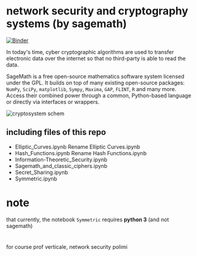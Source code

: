 # network security and cryptography systems (by sagemath)  

[![Binder](https://mybinder.org/badge_logo.svg)](https://mybinder.org/v2/gh/ataeiamirhosein/networksecurity/master)

In today's time, cyber cryptographic algorithms are used to transfer electronic data over the internet so that no third-party is able to read the data.  

SageMath is a free open-source mathematics software system licensed under the GPL. It builds on top of many existing open-source packages: `NumPy`, `SciPy`, `matplotlib`, `Sympy`, `Maxima`, `GAP`, `FLINT`, `R` and many more. Access their combined power through a common, Python-based language or directly via interfaces or wrappers.  

![cryptosystem schem](https://www.iotco.net/cryptosystem.jpg)


## including files of this repo  

- Elliptic_Curves.ipynb	Rename Elliptic Curves.ipynb
- Hash_Functions.ipynb	Rename Hash Functions.ipynb
- Information-Theoretic_Security.ipynb
- Sagemath_and_classic_ciphers.ipynb
- Secret_Sharing.ipynb
- Symmetric.ipynb

# note
that currently, the notebook `Symmetric` requires **python 3** (and not sagemath)  

#
for course prof verticale, network security polimi
